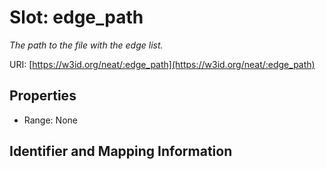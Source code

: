 # Slot: edge_path
_The path to the file with the edge list._


URI: [https://w3id.org/neat/:edge_path](https://w3id.org/neat/:edge_path)



<!-- no inheritance hierarchy -->


## Properties

 * Range: None



## Identifier and Mapping Information





